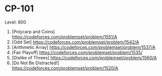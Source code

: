 # CP-101
Level: 800
1. [Polycarp and Coins] https://codeforces.com/problemset/problem/1551/A
2. [Odd Set] https://codeforces.com/problemset/problem/1542/A
3. [Arithmetic Array] https://codeforces.com/problemset/problem/1537/A
4. [Fair Playoff] https://codeforces.com/problemset/problem/1535/
5. [Dislike of Threes] https://codeforces.com/problemset/problem/1560/A
6. [Do Not Be Distracted!] https://codeforces.com/problemset/problem/1520/A
